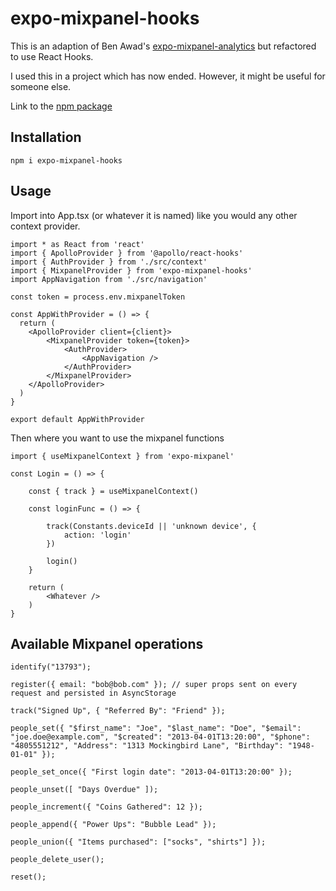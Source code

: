 # expo-mixpanel-hooks

This is an adaption of Ben Awad's [expo-mixpanel-analytics](https://github.com/benawad/expo-mixpanel-analytics/tree/master/src) but refactored to use React Hooks.

I used this in a project which has now ended. However, it might be useful for someone else.

Link to the [npm package](https://www.npmjs.com/package/expo-mixpanel-hooks)

## Installation

```
npm i expo-mixpanel-hooks
```



## Usage

Import into App.tsx (or whatever it is named) like you would any other context provider.

```
import * as React from 'react'
import { ApolloProvider } from '@apollo/react-hooks'
import { AuthProvider } from './src/context'
import { MixpanelProvider } from 'expo-mixpanel-hooks'
import AppNavigation from './src/navigation'

const token = process.env.mixpanelToken

const AppWithProvider = () => {
  return (
    <ApolloProvider client={client}>
        <MixpanelProvider token={token}>
            <AuthProvider>
                <AppNavigation />
            </AuthProvider>
        </MixpanelProvider>
    </ApolloProvider>
  )
}

export default AppWithProvider

```

Then where you want to use the mixpanel functions

```
import { useMixpanelContext } from 'expo-mixpanel'

const Login = () => {

    const { track } = useMixpanelContext()

    const loginFunc = () => {

        track(Constants.deviceId || 'unknown device', {
            action: 'login'
        })

        login()
    }

    return (
        <Whatever />
    )
}
```

## Available Mixpanel operations

```
identify("13793");

register({ email: "bob@bob.com" }); // super props sent on every request and persisted in AsyncStorage

track("Signed Up", { "Referred By": "Friend" });

people_set({ "$first_name": "Joe", "$last_name": "Doe", "$email": "joe.doe@example.com", "$created": "2013-04-01T13:20:00", "$phone": "4805551212", "Address": "1313 Mockingbird Lane", "Birthday": "1948-01-01" });

people_set_once({ "First login date": "2013-04-01T13:20:00" });

people_unset([ "Days Overdue" ]);

people_increment({ "Coins Gathered": 12 });

people_append({ "Power Ups": "Bubble Lead" });

people_union({ "Items purchased": ["socks", "shirts"] });

people_delete_user();

reset();

```
